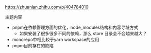 https://zhuanlan.zhihu.com/p/404784010

主题内容
-   pnpm在依赖管理方面的优化，node_modules结构和内容寻址方式
    -   如果安装了很多很多不同的依赖，那么 store 目录会不会越来越大？
-   monorepo中相比较于yarn workspace的应用
-   pnpm目前存在的缺陷